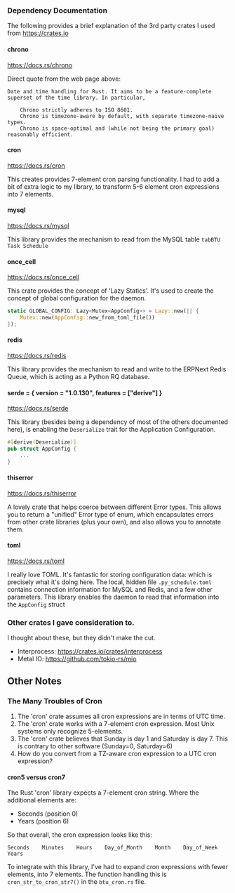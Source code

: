 ### Dependency Documentation

The following provides a brief explanation of the 3rd party crates I used from https://crates.io

#### chrono
https://docs.rs/chrono

Direct quote from the web page above:
```
Date and time handling for Rust. It aims to be a feature-complete superset of the time library. In particular,

    Chrono strictly adheres to ISO 8601.
    Chrono is timezone-aware by default, with separate timezone-naive types.
    Chrono is space-optimal and (while not being the primary goal) reasonably efficient.
```

#### cron
https://docs.rs/cron

This creates provides 7-element cron parsing functionality.  I had to add a bit of extra logic to my library, to transform 5-6 element cron expressions into 7 elements.


#### mysql
https://docs.rs/mysql

This library provides the mechanism to read from the MySQL table `tabBTU Task Schedule`

#### once_cell
https://docs.rs/once_cell

This crate provides the concept of 'Lazy Statics'.  It's used to create the concept of global configuration for the daemon.

```rust
static GLOBAL_CONFIG: Lazy<Mutex<AppConfig>> = Lazy::new(|| {
    Mutex::new(AppConfig::new_from_toml_file())
});
```

#### redis
https://docs.rs/redis

This library provides the mechanism to read and write to the ERPNext Redis Queue, which is acting as a Python RQ database.


#### serde = { version = "1.0.130", features = ["derive"] }
https://docs.rs/serde

This library (besides being a dependency of most of the others documented here), is enabling the `Deserialize` trait for the Application Configuration.

```rust
#[derive(Deserialize)]
pub struct AppConfig {
	...
}
```

#### thiserror
https://docs.rs/thiserror

A lovely crate that helps coerce between different Error types.  This allows you to return a "unified" Error type of enum, which encapsulates errors from other crate libraries (plus your own), and also allows you to annotate them.

#### toml
https://docs.rs/toml

I really love TOML.  It's fantastic for storing configuration data: which is precisely what it's doing here.
The local, hidden file `.py_schedule.toml` contains connection information for MySQL and Redis, and a few other parameters.
This library enables the daemon to read that information into the `AppConfig` struct

### Other crates I gave consideration to.

I thought about these, but they didn't make the cut.

* Interprocess: https://crates.io/crates/interprocess
* Metal IO:     https://github.com/tokio-rs/mio


## Other Notes

### The Many Troubles of Cron

1. The 'cron' crate assumes all cron expressions are in terms of UTC time.
2. The 'cron' crate works with a 7-element cron expression.  Most Unix systems only recognize 5-elements.
3. The 'cron' crate believes that Sunday is day 1 and Saturday is day 7.  This is contrary to other software (Sunday=0, Saturday=6)
4. How do you convert from a TZ-aware cron expression to a UTC cron expression?

#### cron5 versus cron7

The Rust 'cron' library expects a 7-element cron string.  Where the additional elements are:
* Seconds (position 0)
* Years (position 6)

So that overall, the cron expression looks like this:
```
Seconds    Minutes    Hours    Day_of_Month    Month    Day_of_Week    Years
```

To integrate with this library, I've had to expand cron expressions with fewer elements, into 7 elements.
The function handling this is `cron_str_to_cron_str7()` in the `btu_cron.rs` file.
